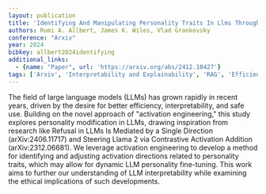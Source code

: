 ```yaml
---
layout: publication
title: 'Identifying And Manipulating Personality Traits In Llms Through Activation Engineering'
authors: Rumi A. Allbert, James K. Wiles, Vlad Grankovsky
conference: "Arxiv"
year: 2024
bibkey: allbert2024identifying
additional_links:
  - {name: "Paper", url: 'https://arxiv.org/abs/2412.10427'}
tags: ['Arxiv', 'Interpretability and Explainability', 'RAG', 'Efficiency and Optimization', 'Tools', 'Training Techniques', 'Fine-Tuning', 'Ethics and Bias', 'Pretraining Methods']
---
```

The field of large language models (LLMs) has grown rapidly in recent years,
driven by the desire for better efficiency, interpretability, and safe use.
Building on the novel approach of "activation engineering," this study explores
personality modification in LLMs, drawing inspiration from research like
Refusal in LLMs Is Mediated by a Single Direction (arXiv:2406.11717) and
Steering Llama 2 via Contrastive Activation Addition (arXiv:2312.06681). We
leverage activation engineering to develop a method for identifying and
adjusting activation directions related to personality traits, which may allow
for dynamic LLM personality fine-tuning. This work aims to further our
understanding of LLM interpretability while examining the ethical implications
of such developments.
